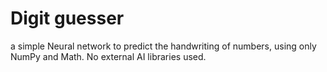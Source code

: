 # Digit guesser

a simple Neural network to predict the handwriting of numbers, using only NumPy and Math. No external AI libraries used.
